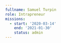 ```yaml
---
fullname: Samuel Turpin 
role: Intrapreneur  
missions:
  - start: '2020-03-14'
    end: '2021-01-30'
    status: admin
---
```

